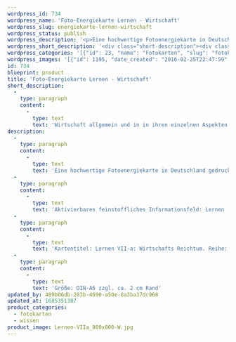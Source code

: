 ```yaml
---
wordpress_id: 734
wordpress_name: 'Foto-Energiekarte Lernen - Wirtschaft'
wordpress_slug: energiekarte-lernen-wirtschaft
wordpress_status: publish
wordpress_description: '<p>Eine hochwertige Fotoenergiekarte in Deutschland gedruckt und in Handarbeit laminiert.  Sie ist in Postkartengröße (DIN-A6) gut zu transportieren und kann auch auf den Körper aufgelegt werden.</p><p>Aktivierbares feinstoffliches Informationsfeld: Lernen - Wirtschaft - Beziehung - Reichtum: Wirtschaft an sich und als Summe von Beziehungsgeflechten erfassen, sich seiner eigenen Rolle und Position darin bewusst zu werden und diese in Freude zu realisieren. Sich der wahrhaftigen, ganzheitlichen Bedeutung von Reichtum und Wohlstand bewusst werden.  Die eigene Beziehung zur Wirtschaft allgemein und speziell zum Wirtschaftsreichtum für sich und für andere in Fülle gestalten. Reichtum ist hier in einem speziellen Sinn gemeint: Es kommt insbesondere auf die für sich und gleichzeitig für das Umfeld (hier auch die natürliche Umwelt als Lebendsgrundlage einer intakten, zukunftsfähigen Wirtschaft) jeweils stimmigen Inhalte, Abläufe und Mengen an.</p><p>Kartentitel: Lernen VII-a: Wirtschafts Reichtum. Reihe: Lernen</p><p>Größe: DIN-A6 zzgl. ca. 2 cm Rand<br />Andere Formate sind individuell für Sie innerhalb weniger Tage herstellbar. Bitte kontaktieren Sie uns hierfür unter <a href="mailto:info@elvedenverlag.de">info@elvedenverlag.de</a>.</p><p><a href="https://my.feenbaum.de/anwendung-energiebilder-foto-laminiert/">Anwendungshinweise</a>      <a href="https://my.feenbaum.de/produktinformationen-fotokarten/">Produktinformationen</a></p>'
wordpress_short_description: '<div class="short-description"><div class="std">Wirtschaft allgemein und in in ihren einzelnen Aspekten verstehen und als Gefüge erfassen. Sich dabei der eigenen Position darin bewusst sein und diese auszufüllen<br /><em>Hinweis: Das Wasserzeichen „Elveden Verlag Energiebild“ wird nicht mit gedruckt</em></div></div>'
wordpress_categories: '[{"id": 23, "name": "Fotokarten", "slug": "fotokarten"}, {"id": 34, "name": "Wissen", "slug": "wissen"}]'
wordpress_images: '[{"id": 1195, "date_created": "2016-02-25T22:47:59", "date_created_gmt": "2016-02-25T20:47:59", "date_modified": "2016-02-25T22:47:59", "date_modified_gmt": "2016-02-25T20:47:59", "src": "https://my.feenbaum.de/wp-content/uploads/2016/02/Lernen-VIIa_800x800-W.jpg", "name": "Lernen-VIIa_800x800-W", "alt": ""}]'
id: 734
blueprint: product
title: 'Foto-Energiekarte Lernen - Wirtschaft'
short_description:
  -
    type: paragraph
    content:
      -
        type: text
        text: 'Wirtschaft allgemein und in in ihren einzelnen Aspekten verstehen und als Gefüge erfassen. Sich dabei der eigenen Position darin bewusst sein und diese auszufüllen'
description:
  -
    type: paragraph
    content:
      -
        type: text
        text: 'Eine hochwertige Fotoenergiekarte in Deutschland gedruckt und in Handarbeit laminiert.  Sie ist in Postkartengröße (DIN-A6) gut zu transportieren und kann auch auf den Körper aufgelegt werden.'
  -
    type: paragraph
    content:
      -
        type: text
        text: 'Aktivierbares feinstoffliches Informationsfeld: Lernen - Wirtschaft - Beziehung - Reichtum: Wirtschaft an sich und als Summe von Beziehungsgeflechten erfassen, sich seiner eigenen Rolle und Position darin bewusst zu werden und diese in Freude zu realisieren. Sich der wahrhaftigen, ganzheitlichen Bedeutung von Reichtum und Wohlstand bewusst werden.  Die eigene Beziehung zur Wirtschaft allgemein und speziell zum Wirtschaftsreichtum für sich und für andere in Fülle gestalten. Reichtum ist hier in einem speziellen Sinn gemeint: Es kommt insbesondere auf die für sich und gleichzeitig für das Umfeld (hier auch die natürliche Umwelt als Lebendsgrundlage einer intakten, zukunftsfähigen Wirtschaft) jeweils stimmigen Inhalte, Abläufe und Mengen an.'
  -
    type: paragraph
    content:
      -
        type: text
        text: 'Kartentitel: Lernen VII-a: Wirtschafts Reichtum. Reihe: Lernen'
  -
    type: paragraph
    content:
      -
        type: text
        text: 'Größe: DIN-A6 zzgl. ca. 2 cm Rand'
updated_by: 489b06db-283b-4690-a50e-8a3ba37dc968
updated_at: 1685351307
product_categories:
  - fotokarten
  - wissen
product_image: Lernen-VIIa_800x800-W.jpg
---
```

